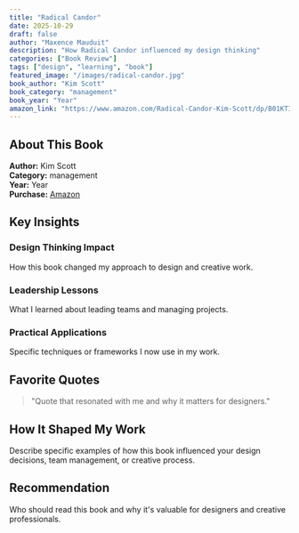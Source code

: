 ```yaml
---
title: "Radical Candor"
date: 2025-10-29
draft: false
author: "Maxence Mauduit"
description: "How Radical Candor influenced my design thinking"
categories: ["Book Review"]
tags: ["design", "learning", "book"]
featured_image: "/images/radical-candor.jpg"
book_author: "Kim Scott"
book_category: "management"
book_year: "Year"
amazon_link: "https://www.amazon.com/Radical-Candor-Kim-Scott/dp/B01KTIEFEE"
---
```


## About This Book

**Author:** Kim Scott  
**Category:** management  
**Year:** Year  
**Purchase:** [Amazon](https://www.amazon.com/Radical-Candor-Kim-Scott/dp/B01KTIEFEE)

## Key Insights

### Design Thinking Impact

How this book changed my approach to design and creative work.

### Leadership Lessons

What I learned about leading teams and managing projects.

### Practical Applications

Specific techniques or frameworks I now use in my work.

## Favorite Quotes

> "Quote that resonated with me and why it matters for designers."

## How It Shaped My Work

Describe specific examples of how this book influenced your design decisions, team management, or creative process.

## Recommendation

Who should read this book and why it's valuable for designers and creative professionals.
